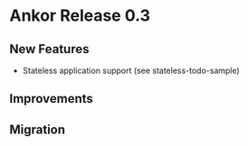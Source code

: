 # Ankor Release 0.3

## New Features

* Stateless application support (see stateless-todo-sample)

## Improvements


## Migration

